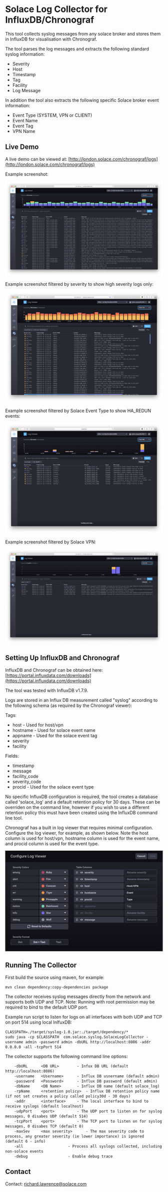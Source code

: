 # Solace Log Collector for InfluxDB/Chronograf

This tool collects syslog messages from any solace broker and stores them in InfluxDB for visualisation with Chronograf.

The tool parses the log messages and extracts the following standard syslog information:

* Severity
* Host
* Timestamp
* Tag
* Facility
* Log Message

In addition the tool also extracts the following specific Solace broker event information:

* Event Type (SYSTEM, VPN or CLIENT)
* Event Name
* Event Tag
* VPN Name

## Live Demo 

A live demo can be viewed at: [http://london.solace.com/chronograf/logs](http://london.solace.com/chronograf/logs)

Example screenshot:

![Demo_Main](images/demo-main.png)

Example screenshot filtered by severity to show high severity logs only:

![Demo_High Severity](images/demo-high-sev.png)

Example screenshot filtered by Solace Event Type to show HA_REDUN events:

![Demo_Event](images/demo-event.png)

Example screenshot filtered by Solace VPN:

![Demo_VPN](images/demo-vpn.png)

## Setting Up InfluxDB and Chronograf

InfluxDB and Chronograf can be obtained here: [https://portal.influxdata.com/downloads](https://portal.influxdata.com/downloads)

The tool was tested with InfluxDB v1.7.9.

Logs are stored in an Influx DB measurement called "syslog" according to the
following schema (as required by the Chronograf viewer):

Tags:

* host	   - Used for host/vpn
* hostname - Used for solace event name
* appname  - Used for the solace event tag
* severity
* facility
 

Fields:

* timestamp
* message
* facility_code
* severity_code
* procid - Used for the solace event type

No specific InfluxDB configuration is required, the tool creates a database called 'solace_log' and a default retention policy for 30 days. These can be overriden on the command line, however if you wish to use a different retention policy this must have been created using the InfluxDB command line tool.
 
Chronograf has a built in log viewer that requires minimal configuration.
Configure the log viewer, for example, as shown below. Note the host column is used for host/vpn, hostname column is used for the event name, and procid column is used for the event type.

![Demo_Config](images/demo-config.png)

## Running The Collector

First build the source using maven, for example:

```
mvn clean dependency:copy-dependencies package
```

The collector receives syslog messages directly from the network and supports both UDP and TCP.
Note: Running with root permission may be required to bind to the default UDP port.

Example run script to listen for logs on all interfaces with both UDP and TCP on port 514 using local InlfuxDB:

```
CLASSPATH=./target/syslog-1.0.jar:./target/dependency/*
sudo java -cp $CLASSPATH  com.solace.syslog.SolaceLogCollector -username admin -password admin -dbURL http://localhost:8086 -addr 0.0.0.0 -all -tcpPort 514
```

The collector supports the following command line options:

```
	-dbURL   	<DB URL>		- Infux DB URL (default http://localhost:8086)
	-username	<Username>		- Influx DB usnername (default admin)
	-password	<Password>		- Influx DB password (default admin)
	-dbName  	<DB Name>		- Influx DB name (default solace_log)
	-rpName 	<retention policy> 	- Influx DB retention policy name (if not set creates a policy called policy30d - 30 days)
	-addr   	<interface>		- The local interface to bind to receive syslogs (default localhost)
	-udpPort 	<port>			- The UDP port to listen on for syslog messages, 0 disabes UDP (default 514)
	-tcpPort 	<port>			- The TCP port to listen on for syslog messages, 0 disabes TCP (default 0)
	-maxSev  	<max severity>		- The max severity code to process, any greater severity (ie lower importance) is ignored (default 6 - info)
	-all					- Process all syslogs collected, including non-solace events
	-debug					- Enable debug trace
```
 
## Contact

Contact: [richard.lawrence@solace.com](mailto:richard.lawrence@solace.com)


